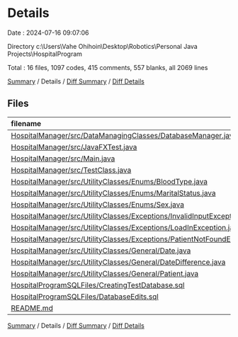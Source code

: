 # Details

Date : 2024-07-16 09:07:06

Directory c:\\Users\\Vahe Ohihoin\\Desktop\\Robotics\\Personal Java Projects\\HospitalProgram

Total : 16 files,  1097 codes, 415 comments, 557 blanks, all 2069 lines

[Summary](results.md) / Details / [Diff Summary](diff.md) / [Diff Details](diff-details.md)

## Files
| filename | language | code | comment | blank | total |
| :--- | :--- | ---: | ---: | ---: | ---: |
| [HospitalManager/src/DataManagingClasses/DatabaseManager.java](/HospitalManager/src/DataManagingClasses/DatabaseManager.java) | Java | 125 | 89 | 79 | 293 |
| [HospitalManager/src/JavaFXTest.java](/HospitalManager/src/JavaFXTest.java) | Java | 4 | 0 | 4 | 8 |
| [HospitalManager/src/Main.java](/HospitalManager/src/Main.java) | Java | 252 | 102 | 124 | 478 |
| [HospitalManager/src/TestClass.java](/HospitalManager/src/TestClass.java) | Java | 18 | 0 | 13 | 31 |
| [HospitalManager/src/UtilityClasses/Enums/BloodType.java](/HospitalManager/src/UtilityClasses/Enums/BloodType.java) | Java | 66 | 0 | 16 | 82 |
| [HospitalManager/src/UtilityClasses/Enums/MaritalStatus.java](/HospitalManager/src/UtilityClasses/Enums/MaritalStatus.java) | Java | 38 | 7 | 9 | 54 |
| [HospitalManager/src/UtilityClasses/Enums/Sex.java](/HospitalManager/src/UtilityClasses/Enums/Sex.java) | Java | 24 | 13 | 10 | 47 |
| [HospitalManager/src/UtilityClasses/Exceptions/InvalidInputException.java](/HospitalManager/src/UtilityClasses/Exceptions/InvalidInputException.java) | Java | 7 | 5 | 6 | 18 |
| [HospitalManager/src/UtilityClasses/Exceptions/LoadInException.java](/HospitalManager/src/UtilityClasses/Exceptions/LoadInException.java) | Java | 7 | 5 | 7 | 19 |
| [HospitalManager/src/UtilityClasses/Exceptions/PatientNotFoundException.java](/HospitalManager/src/UtilityClasses/Exceptions/PatientNotFoundException.java) | Java | 7 | 5 | 5 | 17 |
| [HospitalManager/src/UtilityClasses/General/Date.java](/HospitalManager/src/UtilityClasses/General/Date.java) | Java | 278 | 37 | 108 | 423 |
| [HospitalManager/src/UtilityClasses/General/DateDifference.java](/HospitalManager/src/UtilityClasses/General/DateDifference.java) | Java | 27 | 15 | 16 | 58 |
| [HospitalManager/src/UtilityClasses/General/Patient.java](/HospitalManager/src/UtilityClasses/General/Patient.java) | Java | 170 | 137 | 117 | 424 |
| [HospitalProgramSQLFiles/CreatingTestDatabase.sql](/HospitalProgramSQLFiles/CreatingTestDatabase.sql) | SQL | 13 | 0 | 4 | 17 |
| [HospitalProgramSQLFiles/DatabaseEdits.sql](/HospitalProgramSQLFiles/DatabaseEdits.sql) | SQL | 59 | 0 | 38 | 97 |
| [README.md](/README.md) | Markdown | 2 | 0 | 1 | 3 |

[Summary](results.md) / Details / [Diff Summary](diff.md) / [Diff Details](diff-details.md)